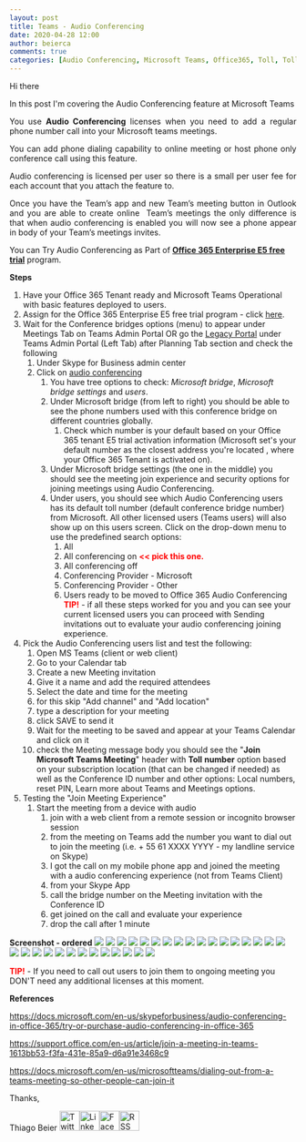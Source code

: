```yaml
---
layout: post
title: Teams - Audio Conferencing
date: 2020-04-28 12:00
author: beierca
comments: true
categories: [Audio Conferencing, Microsoft Teams, Office365, Toll, Toll-free]
---
```

Hi there
<p style="text-align:justify;">In this post I'm covering the Audio Conferencing feature at Microsoft Teams</p>
<p style="text-align:justify;">You use <strong>Audio Conferencing</strong> licenses when you need to add a regular phone number call into your Microsoft teams meetings.</p>
<p style="text-align:justify;">You can add phone dialing capability to online meeting or host phone only conference call using this feature.</p>
<p style="text-align:justify;">Audio conferencing is licensed per user so there is a small per user fee for each account that you attach the feature to.</p>
<p style="text-align:justify;">Once you have the Team’s app and new Team’s meeting button in Outlook and you are able to create online  Team’s meetings the only difference is that when audio conferencing is enabled you will now see a phone appear in body of your Team’s meetings invites.</p>
You can Try Audio Conferencing as Part of <a href="https://portal.office.com/Signup?OfferId=101bde18-5ffb-4d79-a47b-f5b2c62525b3" target="_blank" rel="noopener"><strong>Office 365 Enterprise E5 free trial</strong></a> program.

<strong>Steps</strong>
<ol>
	<li>Have your Office 365 Tenant ready and Microsoft Teams Operational with basic features deployed to users.</li>
	<li>Assign for the Office 365 Enterprise E5 free trial program - click <a href="https://portal.office.com/Signup?OfferId=101bde18-5ffb-4d79-a47b-f5b2c62525b3" target="_blank" rel="noopener">here</a>.</li>
	<li>Wait for the Conference bridges options (menu) to appear under Meetings Tab on Teams Admin Portal OR go the <a href="https://webdir1a.online.lync.com/LSCP">Legacy Portal</a> under Teams Admin Portal (Left Tab) after Planning Tab section and check the following
<ol>
	<li>Under Skype for Business admin center</li>
	<li>Click on <a title="audio conferencing" href="https://webdir1a.online.lync.com/LSCP#">audio conferencing </a>
<ol>
	<li>You have tree options to check: <em>Microsoft bridge</em>, <em>Microsoft bridge settings</em> and <em>users</em>.</li>
	<li>Under Microsoft bridge (from left to right) you should be able to see the phone numbers used with this conference bridge on different countries globally.
<ol>
	<li>Check which number is your default based on your Office 365 tenant E5 trial activation information (Microsoft set's your default number as the closest address you're located , where your Office 365 Tenant is activated on).</li>
</ol>
</li>
	<li>Under Microsoft bridge settings (the one in the middle) you should see the meeting join experience and security options for joining meetings using Audio Conferencing.</li>
	<li>Under users, you should see which Audio Conferencing users has its default toll number (default conference bridge number) from Microsoft. All other licensed users (Teams users) will also show up on this users screen. Click on the drop-down menu to use the predefined search options:
<ol>
	<li>All</li>
	<li>All conferencing on <span style="color:#ff0000;"><strong>&lt;&lt; pick this one.</strong></span></li>
	<li>All conferencing off</li>
	<li>Conferencing Provider - Microsoft</li>
	<li>Conferencing Provider - Other</li>
	<li>Users ready to be moved to Office 365 Audio Conferencing
<strong><span style="color:#ff0000;">TIP!</span></strong> - if all these steps worked for you and you can see your current licensed users you can proceed with Sending invitations out to evaluate your audio conferencing joining experience.</li>
</ol>
</li>
</ol>
</li>
</ol>
</li>
	<li>Pick the Audio Conferencing users list and test the following:
<ol>
	<li>Open MS Teams (client or web client)</li>
	<li>Go to your Calendar tab</li>
	<li>Create a new Meeting invitation</li>
	<li>Give it a name and add the required attendees</li>
	<li>Select the date and time for the meeting</li>
	<li>for this skip "Add channel" and "Add location"</li>
	<li>type a description for your meeting</li>
	<li>click SAVE to send it</li>
	<li>Wait for the meeting to be saved and appear at your Teams Calendar and click on it</li>
	<li>check the Meeting message body you should see the "<strong>Join Microsoft Teams Meeting</strong>" header with <strong>Toll</strong> <strong>number</strong> option based on your subscription location (that can be changed if needed) as well as the Conference ID number and other options: Local numbers, reset PIN, Learn more about Teams and Meetings options.</li>
</ol>
</li>
	<li>Testing the "Join Meeting Experience"
<ol>
	<li>Start the meeting from a device with audio
<ol>
	<li>join with a web client from a remote session or incognito browser session</li>
	<li>from the meeting on Teams add the number you want to dial out to join the meeting (i.e. + 55 61 XXXX YYYY - my landline service on Skype)</li>
	<li>I got the call on my mobile phone app and joined the meeting with a audio conferencing experience (not from Teams Client)</li>
	<li>from your Skype App</li>
	<li>call the bridge number on the Meeting invitation with the Conference ID</li>
	<li>get joined on the call and evaluate your experience</li>
	<li>drop the call after 1 minute</li>
</ol>
</li>
</ol>
</li>
</ol>
<strong>Screenshot - ordered</strong>

<img src="https://thiagobeierblog.blob.core.windows.net/posts/o365/teams/2/1.png" />
<img src="https://thiagobeierblog.blob.core.windows.net/posts/o365/teams/2/2.png" />
<img src="https://thiagobeierblog.blob.core.windows.net/posts/o365/teams/2/3.png" />
<img src="https://thiagobeierblog.blob.core.windows.net/posts/o365/teams/2/4.png" />
<img src="https://thiagobeierblog.blob.core.windows.net/posts/o365/teams/2/5.png" />
<img src="https://thiagobeierblog.blob.core.windows.net/posts/o365/teams/2/6.png" />
<img src="https://thiagobeierblog.blob.core.windows.net/posts/o365/teams/2/7.png" />
<img src="https://thiagobeierblog.blob.core.windows.net/posts/o365/teams/2/8.png" />
<img src="https://thiagobeierblog.blob.core.windows.net/posts/o365/teams/2/9.png" />
<img src="https://thiagobeierblog.blob.core.windows.net/posts/o365/teams/2/10.png" />
<img src="https://thiagobeierblog.blob.core.windows.net/posts/o365/teams/2/11.png" />
<img src="https://thiagobeierblog.blob.core.windows.net/posts/o365/teams/2/12.png" />
<img src="https://thiagobeierblog.blob.core.windows.net/posts/o365/teams/2/13.png" />
<img src="https://thiagobeierblog.blob.core.windows.net/posts/o365/teams/2/14.png" />
<img src="https://thiagobeierblog.blob.core.windows.net/posts/o365/teams/2/15.png" />
<img src="https://thiagobeierblog.blob.core.windows.net/posts/o365/teams/2/16.png" />
<img src="https://thiagobeierblog.blob.core.windows.net/posts/o365/teams/2/17.png" />
<img src="https://thiagobeierblog.blob.core.windows.net/posts/o365/teams/2/18.png" />
<img src="https://thiagobeierblog.blob.core.windows.net/posts/o365/teams/2/19.png" />
<img src="https://thiagobeierblog.blob.core.windows.net/posts/o365/teams/2/20.png" />
<img src="https://thiagobeierblog.blob.core.windows.net/posts/o365/teams/2/21.png" />
<img src="https://thiagobeierblog.blob.core.windows.net/posts/o365/teams/2/22.png" />
<img src="https://thiagobeierblog.blob.core.windows.net/posts/o365/teams/2/23.png" />
<img src="https://thiagobeierblog.blob.core.windows.net/posts/o365/teams/2/24.png" />
<img src="https://thiagobeierblog.blob.core.windows.net/posts/o365/teams/2/25.png" />
<img src="https://thiagobeierblog.blob.core.windows.net/posts/o365/teams/2/26.png" />
<img src="https://thiagobeierblog.blob.core.windows.net/posts/o365/teams/2/27.png" />
<img src="https://thiagobeierblog.blob.core.windows.net/posts/o365/teams/2/28.png" />
<img src="https://thiagobeierblog.blob.core.windows.net/posts/o365/teams/2/29.png" />
<img src="https://thiagobeierblog.blob.core.windows.net/posts/o365/teams/2/30.png" />

<span style="color:#ff0000;"><strong>TIP!</strong></span> - If you need to call out users to join them to ongoing meeting you DON'T need any additional licenses at this moment.

<strong>References</strong>

https://docs.microsoft.com/en-us/skypeforbusiness/audio-conferencing-in-office-365/try-or-purchase-audio-conferencing-in-office-365

https://support.office.com/en-us/article/join-a-meeting-in-teams-1613bb53-f3fa-431e-85a9-d6a91e3468c9

https://docs.microsoft.com/en-us/microsoftteams/dialing-out-from-a-teams-meeting-so-other-people-can-join-it

Thanks,

Thiago Beier
<a href="https://twitter.com/thiagobeier"><img title="Twitter" src="https://socialmediawidgets.files.wordpress.com/2014/03/twitter1.png" alt="Twitter" width="35" height="35" /></a><a href="https://www.linkedin.com/in/tbeier/"><img title="LinkedIn" src="https://socialmediawidgets.files.wordpress.com/2014/03/linkedin1.png" alt="LinkedIn" width="35" height="35" /></a><a href="https://www.facebook.com/TheBeier/"><img title="Facebook" src="https://socialmediawidgets.files.wordpress.com/2014/03/facebook1.png" alt="Facebook" width="35" height="35" /></a><a href="https://thiagobeier.wordpress.com/feed/"><img title="RSS" src="https://socialmediawidgets.files.wordpress.com/2014/03/rss1.png" alt="RSS" width="35" height="35" /></a>
